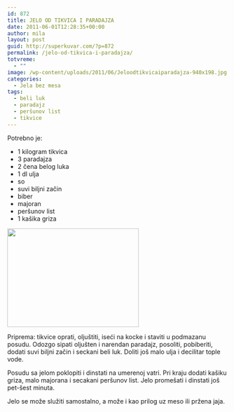 ```yaml
---
id: 872
title: JELO OD TIKVICA I PARADAJZA
date: 2011-06-01T12:28:35+00:00
author: mila
layout: post
guid: http://superkuvar.com/?p=872
permalink: /jelo-od-tikvica-i-paradajza/
totvreme:
  - ""
image: /wp-content/uploads/2011/06/Jeloodtikvicaiparadajza-940x198.jpg
categories:
  - Jela bez mesa
tags:
  - beli luk
  - paradajz
  - peršunov list
  - tikvice
---
```

Potrebno je:

  * 1 kilogram tikvica
  * 3 paradajza
  * 2 čena belog luka
  * 1 dl ulja
  * so
  * suvi biljni začin
  * biber
  * majoran
  * peršunov list
  * 1 kašika griza

<img class="alignnone size-medium wp-image-3467" title="Jeloodtikvicaiparadajza" src="//superkuvar.com/wp-content/uploads/2011/06/Jeloodtikvicaiparadajza-300x225.jpg" alt="" width="300" height="225" /> 

Priprema: tikvice oprati, oljuštiti, iseći na kocke i staviti u podmazanu posudu. Odozgo sipati oljušten i narendan paradajz, posoliti, pobiberiti, dodati suvi biljni začin i seckani beli luk. Doliti još malo ulja i decilitar tople vode.

Posudu sa jelom poklopiti i dinstati na umerenoj vatri. Pri kraju dodati kašiku griza, malo majorana i secakani peršunov list. Jelo promešati i dinstati još pet-šest minuta.

Jelo se može služiti samostalno, a može i kao prilog uz meso ili pržena jaja.